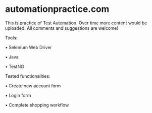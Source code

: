 # automationpractice.com

This is practice of Test Automation. Over time more content would be uploaded. 
All comments and suggestions are welcome!

Tools:

• Selenium Web Driver

• Java

• TestNG

Tested functionalities:

• Create new account form

• Login form

• Complete shopping workflow
